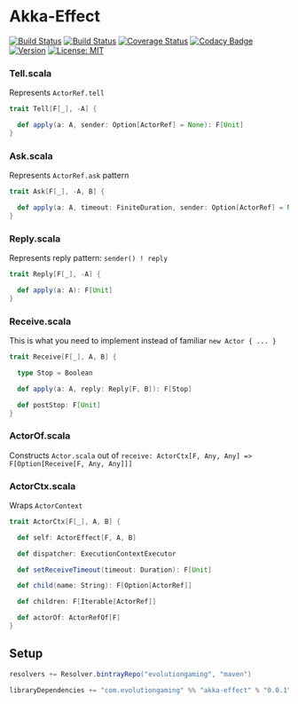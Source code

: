 # Akka-Effect
[![Build Status](https://github.com/evolution-gaming/akka-effect/workflows/CI/badge.svg)](https://github.com/evolution-gaming/akka-effect/actions?query=workflow%3ACI) 
[![Build Status](https://travis-ci.org/evolution-gaming/akka-effect.svg)](https://travis-ci.org/evolution-gaming/akka-effect)
[![Coverage Status](https://coveralls.io/repos/evolution-gaming/akka-effect/badge.svg)](https://coveralls.io/r/evolution-gaming/akka-effect)
[![Codacy Badge](https://api.codacy.com/project/badge/Grade/bd019acfc1f04f7aae90beee7e59e15d)](https://www.codacy.com/app/evolution-gaming/akka-effect?utm_source=github.com&amp;utm_medium=referral&amp;utm_content=evolution-gaming/akka-effect&amp;utm_campaign=Badge_Grade)
[![Version](https://api.bintray.com/packages/evolutiongaming/maven/akka-effect/images/download.svg)](https://bintray.com/evolutiongaming/maven/akka-effect/_latestVersion)
[![License: MIT](https://img.shields.io/badge/License-MIT-yellowgreen.svg)](https://opensource.org/licenses/MIT)

### Tell.scala

Represents `ActorRef.tell`

```scala
trait Tell[F[_], -A] {

  def apply(a: A, sender: Option[ActorRef] = None): F[Unit]
}
```


### Ask.scala

Represents `ActorRef.ask` pattern

```scala
trait Ask[F[_], -A, B] {

  def apply(a: A, timeout: FiniteDuration, sender: Option[ActorRef] = None): F[B]
}
```


### Reply.scala

Represents reply pattern: `sender() ! reply`

```scala
trait Reply[F[_], -A] {

  def apply(a: A): F[Unit]
}
```


### Receive.scala

This is what you need to implement instead of familiar `new Actor { ... }`  

```scala
trait Receive[F[_], A, B] {

  type Stop = Boolean

  def apply(a: A, reply: Reply[F, B]): F[Stop]

  def postStop: F[Unit]
}
```


### ActorOf.scala

Constructs `Actor.scala` out of `receive: ActorCtx[F, Any, Any] => F[Option[Receive[F, Any, Any]]]`


### ActorCtx.scala

Wraps `ActorContext`

```scala
trait ActorCtx[F[_], A, B] {

  def self: ActorEffect[F, A, B]

  def dispatcher: ExecutionContextExecutor

  def setReceiveTimeout(timeout: Duration): F[Unit]

  def child(name: String): F[Option[ActorRef]]

  def children: F[Iterable[ActorRef]]

  def actorOf: ActorRefOf[F]
}
```
 

## Setup

```scala
resolvers += Resolver.bintrayRepo("evolutiongaming", "maven")

libraryDependencies += "com.evolutiongaming" %% "akka-effect" % "0.0.1"
```
